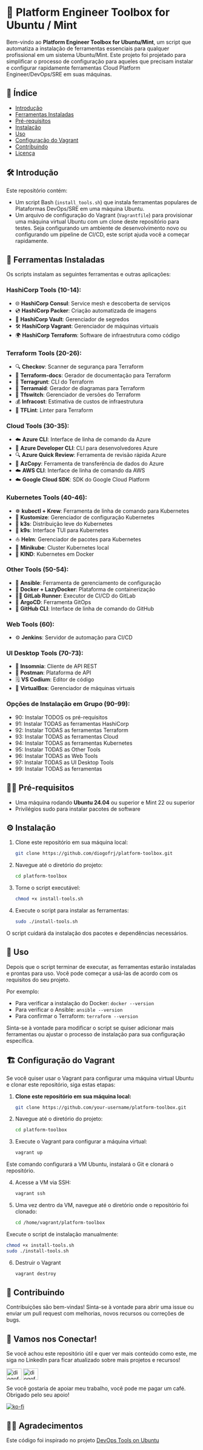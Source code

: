 # 🚀 Platform Engineer Toolbox for Ubuntu / Mint

Bem-vindo ao **Platform Engineer Toolbox for Ubuntu/Mint**, um script que automatiza a instalação de ferramentas essenciais para qualquer profissional em um sistema Ubuntu/Mint. Este projeto foi projetado para simplificar o processo de configuração para aqueles que precisam instalar e configurar rapidamente ferramentas Cloud Platform Engineer/DevOps/SRE em suas máquinas.

## 📖 Índice

- [Introdução](#-introdução)
- [Ferramentas Instaladas](#-ferramentas-instaladas) 
- [Pré-requisitos](#-pré-requisitos)
- [Instalação](#-instalação)
- [Uso](#-uso)
- [Configuração do Vagrant](#-configuração-do-vagrant)
- [Contribuindo](#-contribuindo)
- [Licença](#-licença)

## 🛠️ Introdução

Este repositório contém:
- Um script Bash (`install_tools.sh`) que instala ferramentas populares de Plataformas DevOps/SRE em uma máquina Ubuntu.
- Um arquivo de configuração do Vagrant (`Vagrantfile`) para provisionar uma máquina virtual Ubuntu com um clone deste repositório para testes.
Seja configurando um ambiente de desenvolvimento novo ou configurando um pipeline de CI/CD, este script ajuda você a começar rapidamente.

## 🧰 Ferramentas Instaladas

Os scripts instalam as seguintes ferramentas e outras aplicações:

### HashiCorp Tools (10-14):
- 🌐 **HashiCorp Consul**: Service mesh e descoberta de serviços
- 💿 **HashiCorp Packer**: Criação automatizada de imagens
- 🔐 **HashiCorp Vault**: Gerenciador de segredos
- 🛠️ **HashiCorp Vagrant**: Gerenciador de máquinas virtuais
- 🌍 **HashiCorp Terraform**: Software de infraestrutura como código

### Terraform Tools (20-26):
- 🔍 **Checkov**: Scanner de segurança para Terraform
- 📜 **Terraform-docs**: Gerador de documentação para Terraform
- 📜 **Terragrunt**: CLI do Terraform
- 📜 **Terramaid**: Gerador de diagramas para Terraform
- 📜 **Tfswitch**: Gerenciador de versões do Terraform
- 💰 **Infracost**: Estimativa de custos de infraestrutura
- 📜 **TFLint**: Linter para Terraform

### Cloud Tools (30-35):
- ☁️ **Azure CLI**: Interface de linha de comando da Azure
- 🔧 **Azure Developer CLI**: CLI para desenvolvedores Azure
- 🔍 **Azure Quick Review**: Ferramenta de revisão rápida Azure
- 📡 **AzCopy**: Ferramenta de transferência de dados do Azure
- ☁️ **AWS CLI**: Interface de linha de comando da AWS
- ☁️ **Google Cloud SDK**: SDK do Google Cloud Platform

### Kubernetes Tools (40-46):
- ☸️ **kubectl + Krew**: Ferramenta de linha de comando para Kubernetes
- 🔧 **Kustomize**: Gerenciador de configuração Kubernetes
- 🐍 **k3s**: Distribuição leve do Kubernetes
- 👀 **k9s**: Interface TUI para Kubernetes
- ⛵ **Helm**: Gerenciador de pacotes para Kubernetes
- 🐶 **Minikube**: Cluster Kubernetes local
- 🐶 **KIND**: Kubernetes em Docker

### Other Tools (50-54):
- 📜 **Ansible**: Ferramenta de gerenciamento de configuração
- 🐳 **Docker + LazyDocker**: Plataforma de containerização
- 🏃‍♂️ **GitLab Runner**: Executor de CI/CD do GitLab
- 📜 **ArgoCD**: Ferramenta GitOps
- 📜 **GitHub CLI**: Interface de linha de comando do GitHub

### Web Tools (60):
- ⚙️ **Jenkins**: Servidor de automação para CI/CD

### UI Desktop Tools (70-73):
- 📡 **Insomnia**: Cliente de API REST
- 📮 **Postman**: Plataforma de API
- 🗒️ **VS Codium**: Editor de código
- 💾 **VirtualBox**: Gerenciador de máquinas virtuais

### Opções de Instalação em Grupo (90-99):
- 90: Instalar TODOS os pré-requisitos
- 91: Instalar TODAS as ferramentas HashiCorp
- 92: Instalar TODAS as ferramentas Terraform
- 93: Instalar TODAS as ferramentas Cloud
- 94: Instalar TODAS as ferramentas Kubernetes
- 95: Instalar TODAS as Other Tools
- 96: Instalar TODAS as Web Tools
- 97: Instalar TODAS as UI Desktop Tools
- 99: Instalar TODAS as ferramentas

## 🧑‍💻 Pré-requisitos

- Uma máquina rodando **Ubuntu 24.04** ou superior e Mint 22 ou superior
- Privilégios sudo para instalar pacotes de software

## ⚙️ Instalação

1. Clone este repositório em sua máquina local:

   ```bash
   git clone https://github.com/diogofrj/platform-toolbox.git
   ```

2. Navegue até o diretório do projeto:

   ```bash
   cd platform-toolbox
   ```

3. Torne o script executável:

   ```bash
   chmod +x install-tools.sh
   ```

4. Execute o script para instalar as ferramentas:

   ```bash
   sudo ./install-tools.sh
   ```

O script cuidará da instalação dos pacotes e dependências necessários.

## 🏃 Uso

Depois que o script terminar de executar, as ferramentas estarão instaladas e prontas para uso. Você pode começar a usá-las de acordo com os requisitos do seu projeto.

Por exemplo:

- Para verificar a instalação do Docker: `docker --version`
- Para verificar o Ansible: `ansible --version`
- Para confirmar o Terraform: `terraform --version`

Sinta-se à vontade para modificar o script se quiser adicionar mais ferramentas ou ajustar o processo de instalação para sua configuração específica.

## 🏗️ Configuração do Vagrant

Se você quiser usar o Vagrant para configurar uma máquina virtual Ubuntu e clonar este repositório, siga estas etapas:

1. **Clone este repositório em sua máquina local:**

   ```bash
   git clone https://github.com/your-username/platform-toolbox.git
   ```
2. Navegue até o diretório do projeto:

   ```bash
   cd platform-toolbox
   ```

3. Execute o Vagrant para configurar a máquina virtual:

   ```bash
   vagrant up
   ```
Este comando configurará a VM Ubuntu, instalará o Git e clonará o repositório.

4. Acesse a VM via SSH:

   ```bash
   vagrant ssh
   ```

5. Uma vez dentro da VM, navegue até o diretório onde o repositório foi clonado:

   ```bash
   cd /home/vagrant/platform-toolbox
   ```

Execute o script de instalação manualmente:

   ```bash
   chmod +x install-tools.sh
   sudo ./install-tools.sh
   ```
6. Destruir o Vagrant

    ```bash
    vagrant destroy
    ```
    
## 🤝 Contribuindo

Contribuições são bem-vindas! Sinta-se à vontade para abrir uma issue ou enviar um pull request com melhorias, novos recursos ou correções de bugs.

## 🤝 **Vamos nos Conectar!**

Se você achou este repositório útil e quer ver mais conteúdo como este, me siga no LinkedIn para ficar atualizado sobre mais projetos e recursos!

<p align="left">
<a href="https://linkedin.com/in/diogofernandesrj" target="blank"><img align="center" src="https://raw.githubusercontent.com/diogofrj/misc/main/images/Social/linked-in-alt.svg" alt="diogofernandesrj" height="30" width="40" /></a>
<a href="https://twitter.com/diogofrj" target="blank"><img align="center" src="https://raw.githubusercontent.com/diogofrj/misc/main/images/Social/twitter.svg" alt="diogofrj" height="30" width="40" /></a>
</p>

Se você gostaria de apoiar meu trabalho, você pode me pagar um café. Obrigado pelo seu apoio!

[![ko-fi](https://ko-fi.com/img/githubbutton_sm.svg)](https://ko-fi.com/diogofrj)

## 🫵🏻 **Agradecimentos**

Este código foi inspirado no projeto [DevOps Tools on Ubuntu](https://github.com/francotel/devops-tools-on-ubuntu)
